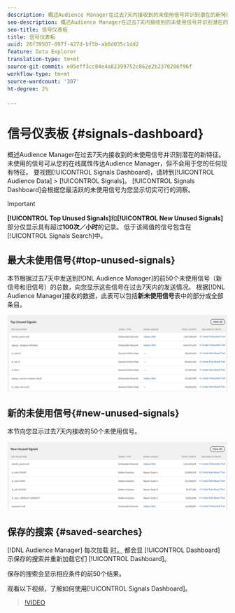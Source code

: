 ```yaml
---
description: 概述Audience Manager在过去7天内接收到的未使用信号并识别潜在的新特征。 未使用的信号可从您的在线属性传达Audience Manager，但不会用于您的任何现有特征。 要视图信号仪表板，请转到受众数据>信号。 “信号”仪表板根据最活跃的未使用信号向您显示切实可行的洞察。
seo-description: 概述Audience Manager在过去7天内接收到的未使用信号并识别潜在的新特征。 未使用的信号可从您的在线属性传达Audience Manager，但不会用于您的任何现有特征。 要视图信号仪表板，请转到受众数据>信号。 “信号”仪表板根据最活跃的未使用信号向您显示切实可行的洞察。
seo-title: 信号仪表板
title: 信号仪表板
uuid: 26f39507-097f-427d-bf5b-ab6d035c1dd2
feature: Data Explorer
translation-type: tm+mt
source-git-commit: e05eff3cc04e4a82399752c862e2b2370286f96f
workflow-type: tm+mt
source-wordcount: '307'
ht-degree: 2%

---
```



# 信号仪表板 {#signals-dashboard}

概述Audience Manager在过去7天内接收到的未使用信号并识别潜在的新特征。 未使用的信号可从您的在线属性传达Audience Manager，但不会用于您的任何现有特征。 要视图[!UICONTROL Signals Dashboard]，请转到[!UICONTROL Audience Data] > [!UICONTROL Signals]。 [!UICONTROL Signals Dashboard]会根据您最活跃的未使用信号为您显示切实可行的洞察。

>[!IMPORTANT]
>
>**[!UICONTROL Top Unused Signals]**&#x200B;和&#x200B;**[!UICONTROL New Unused Signals]**&#x200B;部分仅显示具有超过&#x200B;**100次／小时**&#x200B;的记录。 低于该阈值的信号包含在[!UICONTROL Signals Search]中。

## 最大未使用信号{#top-unused-signals}

本节根据过去7天中发送到[!DNL Audience Manager]的前50个未使用信号（新信号和旧信号）的总数，向您显示这些信号在过去7天内的发送情况。 根据[!DNL Audience Manager]接收的数据，此表可以包括&#x200B;**新未使用信号**&#x200B;表中的部分或全部条目。

![](assets/signals-top-unused.png)

## 新的未使用信号{#new-unused-signals}

本节向您显示过去7天内接收的50个未使用信号。

![](assets/signals-new-unused.png)

## 保存的搜索 {#saved-searches}

[!DNL Audience Manager] 每次加载 [时，](../../features/data-explorer/data-explorer-signals-search/data-explorer-save-search.md) 都会显 [!UICONTROL Dashboard] 示保存的搜索并重新加载它们 [!UICONTROL Dashboard]。

保存的搜索会显示相应条件的前50个结果。

观看以下视频，了解如何使用[!UICONTROL Signals Dashboard]。
>[!VIDEO](https://video.tv.adobe.com/v/25151/)